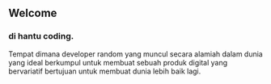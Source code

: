 ## Welcome
### di hantu coding.

Tempat dimana developer random yang muncul secara alamiah dalam dunia yang ideal berkumpul untuk membuat sebuah produk digital yang bervariatif bertujuan untuk membuat dunia lebih baik lagi.
